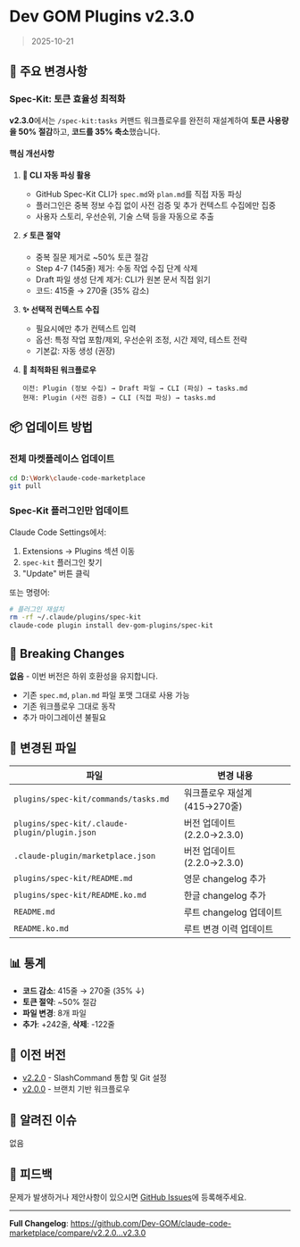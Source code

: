 # Dev GOM Plugins v2.3.0

> 2025-10-21

## 🚀 주요 변경사항

### Spec-Kit: 토큰 효율성 최적화

**v2.3.0**에서는 `/spec-kit:tasks` 커맨드 워크플로우를 완전히 재설계하여 **토큰 사용량을 50% 절감**하고, **코드를 35% 축소**했습니다.

#### 핵심 개선사항

1. **🎯 CLI 자동 파싱 활용**
   - GitHub Spec-Kit CLI가 `spec.md`와 `plan.md`를 직접 자동 파싱
   - 플러그인은 중복 정보 수집 없이 사전 검증 및 추가 컨텍스트 수집에만 집중
   - 사용자 스토리, 우선순위, 기술 스택 등을 자동으로 추출

2. **⚡ 토큰 절약**
   - 중복 질문 제거로 ~50% 토큰 절감
   - Step 4-7 (145줄) 제거: 수동 작업 수집 단계 삭제
   - Draft 파일 생성 단계 제거: CLI가 원본 문서 직접 읽기
   - 코드: 415줄 → 270줄 (35% 감소)

3. **✨ 선택적 컨텍스트 수집**
   - 필요시에만 추가 컨텍스트 입력
   - 옵션: 특정 작업 포함/제외, 우선순위 조정, 시간 제약, 테스트 전략
   - 기본값: 자동 생성 (권장)

4. **🔄 최적화된 워크플로우**
   ```
   이전: Plugin (정보 수집) → Draft 파일 → CLI (파싱) → tasks.md
   현재: Plugin (사전 검증) → CLI (직접 파싱) → tasks.md
   ```

## 📦 업데이트 방법

### 전체 마켓플레이스 업데이트

```bash
cd D:\Work\claude-code-marketplace
git pull
```

### Spec-Kit 플러그인만 업데이트

Claude Code Settings에서:
1. Extensions → Plugins 섹션 이동
2. `spec-kit` 플러그인 찾기
3. "Update" 버튼 클릭

또는 명령어:

```bash
# 플러그인 재설치
rm -rf ~/.claude/plugins/spec-kit
claude-code plugin install dev-gom-plugins/spec-kit
```

## 🔄 Breaking Changes

**없음** - 이번 버전은 하위 호환성을 유지합니다.

- 기존 `spec.md`, `plan.md` 파일 포맷 그대로 사용 가능
- 기존 워크플로우 그대로 동작
- 추가 마이그레이션 불필요

## 📝 변경된 파일

| 파일 | 변경 내용 |
|------|----------|
| `plugins/spec-kit/commands/tasks.md` | 워크플로우 재설계 (415→270줄) |
| `plugins/spec-kit/.claude-plugin/plugin.json` | 버전 업데이트 (2.2.0→2.3.0) |
| `.claude-plugin/marketplace.json` | 버전 업데이트 (2.2.0→2.3.0) |
| `plugins/spec-kit/README.md` | 영문 changelog 추가 |
| `plugins/spec-kit/README.ko.md` | 한글 changelog 추가 |
| `README.md` | 루트 changelog 업데이트 |
| `README.ko.md` | 루트 변경 이력 업데이트 |

## 📊 통계

- **코드 감소**: 415줄 → 270줄 (35% ↓)
- **토큰 절약**: ~50% 절감
- **파일 변경**: 8개 파일
- **추가**: +242줄, **삭제**: -122줄

## 🔗 이전 버전

- [v2.2.0](https://github.com/Dev-GOM/claude-code-marketplace/releases/tag/v2.2.0) - SlashCommand 통합 및 Git 설정
- [v2.0.0](https://github.com/Dev-GOM/claude-code-marketplace/releases/tag/v2.0.0) - 브랜치 기반 워크플로우

## 🐛 알려진 이슈

없음

## 💬 피드백

문제가 발생하거나 제안사항이 있으시면 [GitHub Issues](https://github.com/Dev-GOM/claude-code-marketplace/issues)에 등록해주세요.

---

**Full Changelog**: https://github.com/Dev-GOM/claude-code-marketplace/compare/v2.2.0...v2.3.0
